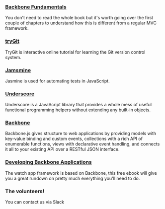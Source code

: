 ### [Backbone Fundamentals](http://addyosmani.github.io/backbone-fundamentals/)
You don't need to read the whole book but it's worth going over the first couple of chapters to understand how this is different from a regular MVC framework.

### [tryGit](https://try.github.io)
TryGit is interactive online tutorial for learning the Git version control system.

### [Jamsmine](http://jasmine.github.io/2.0/introduction.html)

Jasmine is used for automating tests in JavaScript.

### [Underscore](http://underscorejs.org/)
Underscore is a JavaScript library that provides a whole mess of useful functional programming helpers without extending any built-in objects.

### [Backbone](http://backbonejs.org)
Backbone.js gives structure to web applications by providing models with key-value binding and custom events, collections with a rich API of enumerable functions, views with declarative event handling, and connects it all to your existing API over a RESTful JSON interface.



### [Developing Backbone Applications](http://addyosmani.github.io/backbone-fundamentals/)
The watch app framework is based on Backbone, this free ebook will give you a great rundown on pretty much everything you'll need to do.

### The volunteers!
You can contact us via Slack
